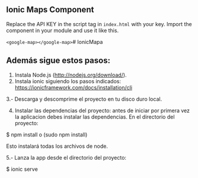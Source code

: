 ## Ionic Maps Component

Replace the API KEY in the script tag in `index.html` with your key. Import the component in your module and use it like this.

`<google-map></google-map>`# IonicMapa

## Además sigue estos pasos:
1. Instala Node.js (http://nodejs.org/download/).
2. Instala ionic siguiendo los pasos indicados:
  https://ionicframework.com/docs/installation/cli

  3.- Descarga y descomprime el proyecto en tu disco duro local.

  4. Instalar las dependencias del proyecto: antes de iniciar por primera vez la aplicacion debes instalar las dependencias. En el directorio del proyecto:

  $ npm install o (sudo npm install)

  Esto instalará todas los archivos de node.
  
  5.- Lanza la app desde el directorio del proyecto:
  
  $ ionic serve
